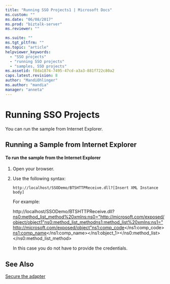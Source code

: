 ```yaml
---
title: "Running SSO Projects1 | Microsoft Docs"
ms.custom: ""
ms.date: "06/08/2017"
ms.prod: "biztalk-server"
ms.reviewer: ""

ms.suite: ""
ms.tgt_pltfrm: ""
ms.topic: "article"
helpviewer_keywords: 
  - "SSO projects"
  - "running SSO projects"
  - "samples, SSO projects"
ms.assetid: f8da1874-7495-47cd-a3a3-881f722c80a2
caps.latest.revision: 8
author: "MandiOhlinger"
ms.author: "mandia"
manager: "anneta"
---
```

# Running SSO Projects
You can run the sample  from Internet Explorer.  
  
## Running a Sample from Internet Explorer  
  
#### To run the sample from the Internet Explorer  
  
1. Open your browser.  
  
2. Use the following syntax:  
  
   ```  
   http://localhost/SSODemo/BTSHTTPReceive.dll?[Insert XML Instance body]   
   ```  
  
    For example:  
  
    http://localhost/SSODemo/BTSHTTPReceive.dll?<ns0:method_list_method%20xmlns:ns0="http://microsoft.com/exposed/object/object1"><ns0:method_list_method><ns1:method_list%20xmlns:ns1="http://microsoft.com/exposed/object"><ns1:comp_code></ns1:comp_code><ns1:comp_name></ns1:comp_name></ns1:object_1></ns0:method_list></ns0:method_list_method>  
  
    In this case you do not have to provide the credentials.  
  
## See Also  
 [Secure the adapter](../core/security-in-biztalk-adapter-for-peoplesoft-enterprise.md)